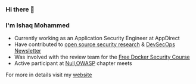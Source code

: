 ### Hi there 👋

### I'm Ishaq Mohammed

- Currently working as an Application Security Engineer at AppDirect
- Have contributed to [open source security research](https://www.exploit-db.com/?author=9086) & [DevSecOps Newsletter](https://info.practical-devsecops.com/devsecops-newsletter)  
- Was involved with the review team for the [Free Docker Security Course](https://free-courses.practical-devsecops.com/docker-security-course/)
- Active participant at [Null,OWASP](https://null.co.in/profile/2924-ishaq) chapter meets


For more in details visit my [website](https://ishaqmohammed.me/)
